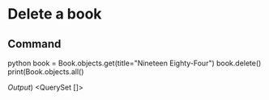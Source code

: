 # Delete a book

## Command
python
book = Book.objects.get(title="Nineteen Eighty-Four")
book.delete()
print(Book.objects.all()


*Output*)
<QuerySet []>
